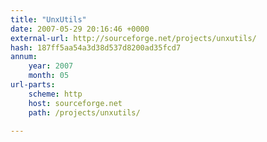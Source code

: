 ```yaml
---
title: "UnxUtils"
date: 2007-05-29 20:16:46 +0000
external-url: http://sourceforge.net/projects/unxutils/
hash: 187ff5aa54a3d38d537d8200ad35fcd7
annum:
    year: 2007
    month: 05
url-parts:
    scheme: http
    host: sourceforge.net
    path: /projects/unxutils/

---
```



